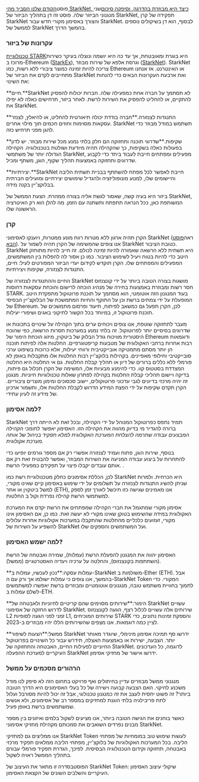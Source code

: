 פוסט[הקודם שלנו הסביר מהי StarkNet, כיצד היא מבוזרת בהדרגה, וסיפקה סיכום](https://medium.com/@starkware/part-1-starknet-sovereignty-a-decentralization-proposal-bca3e98a01ef)שני מנגנוני הביזור שלה. פוסט זה דן בתהליך הביזור של StarkNet, תפקידה של קרן StarkNet והצורך באסימון מקורי חדש עבור StarkNet. לבסוף, הוא דן בשיקולים נוספים לממשל של StarkNet בהמשך הדרך.

### עקרונות של ביזור

[טכנולוגיית STARK](https://eprint.iacr.org/2018/046.pdf)היא בוגרת ומאובטחת, אך עד כה היא יושמה ונוצלה בעיקר כשירות מרוכז ב-Ethereum ([StarkEx](https://starkware.co/starkex/)), וגרסת אלפא של שירות מבוזר ([StarkNet](https://starkware.co/starknet/)). StarkNet צריכה להיות זמינה כמוצר ציבורי ללא רשות, כמו Ethereum או האינטרנט. אז אנחנו מתחייבים לקדם את הביזור של StarkNet ואת ארבעת העקרונות הבאים כדי להנחות את השינוי:

**חיים.**StarkNet לא תסתמך על חברה אחת כמפעילה שלה. חברות יכולות להפסיק להתקיים, או להחליט להפסיק את השירות לרשת. לאחר ביזור, תרחישים כאלה לא יפילו את StarkNet.

**התנגדות לצנזורה.**חברה בודדת יכולה תיאורטית להחליט, או להיאלץ, לצנזר עסקאות מסוימות וחוזים חכמים תוך מילוי אחרים. StarkNet תשתמש במודל מבוזר כדי להגן מפני תרחיש כזה.

**שקיפות.**שדרוגי תוכנה ותחזוקה הם חלק בלתי נמנע מכל שירות מבוזר. יש לדון בפעולות כאלה בשקיפות, כך שהקהילה תהיה מיודעת ושולטת בטכנולוגיה. הקהילה הגדולה יותר של משתמשי StarkNet, מפעילים ומפתחים חייבת לעבוד ביחד כדי לקבוע שדרוגים ותחזוקה באמצעות תהליך שקוף, הוגן, משתף ומכיל.

**יצירתיות.**StarkNet חייבת לאפשר לכל מפתח להשתתף בבניית תשתית הליבה והיישומים שלו, למנוע מונופוליזציה ולהגדיל שימושים יצירתיים ומועילים חברתית בבלוקצ'יין בקנה מידה.

ביזור היא בעיה קשה, שאסור לגשת אליה בצורה ממהרת. הצעת הממשל של StarkNet, המשותפת כאן, ככל הנראה תתפתח ותשתנה עם הזמן. מה להלן הוא רק האיטרציה הראשונה שלו.

### קרן

הקרן תהיה ארגון ללא מטרות רווח מונע ממטרות, ויוענקו לאסימוני StarkNet (ראה[פוסט הבא](https://medium.com/@starkware/part-3-starknet-token-design-5cc17af066c6)). אנו צופים שהמשימה של הקרן תהיה לשמור על StarkNet כטובת הציבור. StarkNet היא תשתית ללא הרשאה שאמורה להיות זמינה לכולם. זה חייב להיות מתוחזק היטב כדי להיות בטוח ויעיל לשימוש הציבור. כמו כן אסור לה להפלות בין המשתמשים, המפעילים והמפתחים שלו. הקרן תוקדש לקידום יעדי הביזור המפורטים לעיל: חיים, התנגדות לצנזורה, שקיפות ויצירתיות.

החיים וההתנגדות לצנזורה של StarkNet מושגות בצורה הטובה ביותר על ידי קונצנזוס חסר רשות ומבוזרת באמצעות בחירה של מנהיג הוכחה לרישום והוכחת עסקאות דחוסות STARK. בעוד המנגנון הזה אוטומטי, הוא מסתמך על תוכנת פרוטוקול מתפקדת היטב המופעלת על ידי צמתים ברשת וכן על התוקף והחיות המתמשכת של הבלוקצ'יין הבסיסי של Ethereum. לכן, הקרן תפעל גם כמשאב לפיתוח, תיעוד ופרסום מתמשכים של תוכנת פרוטוקול זו, במיוחד בכל הקשור לתיקוני באגים ושיפורי יעילות.

מעבר לתחזוקה שוטפת, אנו צופים ויכוחים ערים בתוך הקהילה על שינויים בתכונות או שדרוגים בסיסיים יותר לפרוטוקול. זה בלתי נמנע במערכות חסרות הרשאה, כפי שהוכח היסטורית מוויכוח גודל הבלוק של ביטקוין, מיזוג הוכחת הימור של Ethereum ודוגמאות רבות אחרות ברחבי האקולוגית של מטבעות קריפטוגרפיים. החלטות אלה לפיתוח תוכנה הן יותר מסתם מתמטיקה אובייקטיבית ורווחי יעילות, אלא כרוכות בשיפוט ערכי סובייקטיבי וחילופי מאפיינים. בקהילות בלוקצ'יין רבות החלטות אלו מתקבלות באופן לא פורמלי ללא כללים ברורים של דיון או תהליך קבלת החלטות. גם אי החלטה היא החלטה המצדדת בסטטוס קוו. כדי להימנע מבעיות אלו, המשימה של הקרן תכלול גם פיתוח, בדיקה ויישום תהליכי קבלת החלטות בקהילה לפתרון שאלות טכנולוגיות חיוניות. מנגנון זה יהיה מרכזי בדיונים לגבי עדכוני פרוטוקולים, יישוב סכסוכים ומימון מוצרים ציבוריים. הקרן תקדם שקיפות על ידי הפצת המידע הדרוש לקבלת החלטות אלו, ותשמור ארכיון של מידע זה לעיון עתידי.

### למה אסימון?

StarkNet תמיד נתפס כפרוטוקול המנוהל על ידי הקהילה, ובכל זאת לא הייתה דרך ברורה להגדיר מי בדיוק מהווה את הקהילה הזו. *האסימון יאפשר לתומכי הקהילה המבצעים עבודה שתרמה להצלחת המערכת האקולוגית למלא תפקיד בניהול של אותה מערכת אקולוגית.*

בנוסף, שירות הוגן, פתוח ועמיד לצנזורה אפשרי רק אם מספר גורמים יופיעו כדי להתחרות על ביצוע עבודה המניעה את השירות המבוזר, ואפשר להבטיח זאת רק אם אותם עובדים יקבלו פיצוי על תפקידם כמפעילי הרשת. .

לכן, הכללת אסימונים כחלק מטכנולוגיית רשת כמו StarkNet היא הכרחית. ולמרות שניתן להשיג התנגדות לצנזורה על תשלומים על ידי שימוש באסימון קיים שאינו מקורי, למשל ביטקוין או אתר (ETH), אנו מאמינים שגישה כזו תיכשל לאורך זמן לספק למשתמשי הרשת קהילה נפרדת וקול ב החלטות.

אסימון מקורי שמתגמל את חברי הקהילה שמפתחים את הרשת יקדם את המערכת האקולוגית במידה שהשימוש בטוקן שאינו מקורי לא יעשה זאת. כמו כן, אם האסימון אינו מקורי, זעזועים כלכליים מהחלטות שהתקבלו במערכות אקולוגיות אחרות עלולים להשפיע על השירות של StarkNet ועל המשתמשים והספקים שלו.

### למה ישמש האסימון?

האסימון יהווה את המנגנון להפעלת הרשת (עמלות), שמירה ואבטחה של הרשת (השתתפות בקונצנזוס), והחלטה על ערכיה ויעדיה האסטרטגיים (ממשל).

**עמלות עסקה:**נכון לעכשיו, עמלות ב-StarkNet משולמות ב-Ether (ETH). אבל בהמשך, אנו צופים כי עמלות ישולמו אך ורק עם ה-StarkNet Token המקורי. כדי לתמוך בחוויית משתמש טובה, מנגנונים אוטומטיים ומבוזרים ברשת יאפשרו למשתמשים לשלם עמלות ב-ETH.

**הימור:**שירותים מסוימים שהם קריטיים לחיוניות ולאבטחה של StarkNet עשויים לדרוש החזקה של אסימוני StarkNet. שירותים אלה עשויים לכלול רצף, הגעה לקונצנזוס L2 זמני לפני הגעה לסופיות L1, שירותים המוכיחים STARK והספקת זמינות נתונים, כדי לציין כמה דוגמאות. אנו מצפים שהשירותים הללו יהיו מבוזרים ב-2023.

**ממשל:**הצעות לשיפור StarkNet ידרשו סף תמיכה אסימון מינימלי, שיוגדר מאוחר יותר. הצבעה, ישירות או באמצעות האצלה, תידרש עבור כל השינויים בפרוטוקול החיוניים לפעילות החיים, האבטחה והתחזוקה של StarkNet. לדוגמה, כל העדכונים העיקריים למערכת ההפעלה StarkNet ידרשו אישור של מחזיקי אסימון.

### הרהורים מסכמים על ממשל

מנגנוני ממשל מבוזרים עדיין בחיתולים ואף פרויקט בתחום הזה לא סיפק לנו מודל משכנע לחיקוי. האם הצבעה קבועה וישירה של כל בעלי האסימונים היא הדרך הטובה ביותר? זה פשוט יחסית לעצב את זה כמנגנון טכנולוגי, אבל זה יכול להיות מסורבל ועלול לתת פריבילגיה בלתי הוגנת למחזיקים במספר רב של אסימונים, ולא אנשים שמשתמשים ברשת באופן פעיל.

כאשר בוחנים את הגישה הטובה ביותר, אנו מציעים לשקול בלמים ואיזונים בין מספר מבנים נפרדים השואבים את סמכותם מקהילת מחזיקי אסימוני StarkNet.

אנו ממליצים גם למחזיקי StarkNet Token לעשות שימוש טוב במומחיות של מפתחי הליבה. בכל המערכות האקולוגיות של בלוקצ'יין, מפתחי הליבה ממלאים תפקיד מרכזי באבטחה, תחזוקה וקידום הטכנולוגיה הבסיסית. לפיכך, הגדרת תפקיד פורמלי עבורם בתהליך הממשל ראויה לשקול.

הפוסט[](https://medium.com/@starkware/part-3-starknet-token-design-5cc17af066c6)בסדרה זו מתאר את העיצוב של StarkNet Token: שיקולי עיצוב האסימון העיקריים והשלבים השונים של הקצאת האסימון.